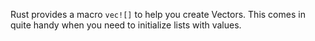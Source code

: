 Rust provides a macro `vec![]` to help you create Vectors.
This comes in quite handy when you need to initialize lists with values.
